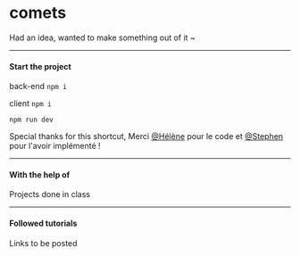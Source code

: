 # comets

Had an idea, wanted to make something out of it ~

***

#### Start the project

back-end
`npm i`

client
`npm i`

`npm run dev`

Special thanks for this shortcut,
Merci [@Hélène](https://github.com/lnj-picard) pour le code et [@Stephen](https://github.com/SC-74) pour l'avoir implémenté !

***

#### With the help of

Projects done in class

***

#### Followed tutorials

Links to be posted
